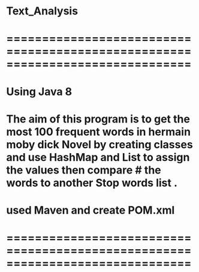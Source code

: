 # Text_Analysis
# ==============================================================================
#  Using Java 8
#
# The aim of this program is to get the most 100 frequent words in hermain moby dick Novel by creating classes and use HashMap and List to assign the values then compare # the words to another Stop words list .
#  used Maven and create POM.xml
# ==============================================================================
